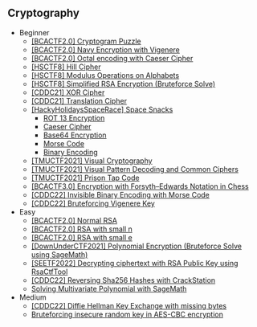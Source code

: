 ## Cryptography
- Beginner
  - [[BCACTF2.0] Cryptogram Puzzle](https://github.com/Rookie441/CTF/blob/main/Storage/Writeups/BCACTF2.0_Writeup.md#cryptogram-puzzle)
  - [[BCACTF2.0] Navy Encryption with Vigenere](https://github.com/Rookie441/CTF/blob/main/Storage/Writeups/BCACTF2.0_Writeup.md#sailing-thru-decryption)
  - [[BCACTF2.0] Octal encoding with Caeser Cipher](https://github.com/Rookie441/CTF/blob/main/Storage/Writeups/BCACTF2.0_Writeup.md#cipher-mishap)
  - [[HSCTF8] Hill Cipher](https://github.com/Rookie441/CTF/blob/main/Storage/Writeups/HSCTF8_Writeup.md#queen-of-the-hill)
  - [[HSCTF8] Modulus Operations on Alphabets](https://github.com/Rookie441/CTF/blob/main/Storage/Writeups/HSCTF8_Writeup.md#aptenodytes-forsteri)
  - [[HSCTF8] Simplified RSA Encryption (Bruteforce Solve)](https://github.com/Rookie441/CTF/blob/main/Storage/Writeups/HSCTF8_Writeup.md#opisthocomus-hoazin)
  - [[CDDC21] XOR Cipher](https://github.com/Rookie441/CTF/blob/main/Storage/Writeups/CDDC21_Writeup.md#never)
  - [[CDDC21] Translation Cipher](https://github.com/Rookie441/CTF/blob/main/Storage/Writeups/CDDC21_Writeup.md#transatlantic)
  - [[HackyHolidaysSpaceRace] Space Snacks](https://github.com/Rookie441/CTF/blob/main/Storage/Writeups/Hacky_Holidays_Space_Race_Writeup.md#space-snacks)
    - [ROT 13 Encryption](https://github.com/Rookie441/CTF/blob/main/Storage/Writeups/Hacky_Holidays_Space_Race_Writeup.md#rotten-to-the-core)
    - [Caeser Cipher](https://github.com/Rookie441/CTF/blob/main/Storage/Writeups/Hacky_Holidays_Space_Race_Writeup.md#the-roman-space-empire)
    - [Base64 Encryption](https://github.com/Rookie441/CTF/blob/main/Storage/Writeups/Hacky_Holidays_Space_Race_Writeup.md#the-space-station-that-rocked)
    - [Morse Code](https://github.com/Rookie441/CTF/blob/main/Storage/Writeups/Hacky_Holidays_Space_Race_Writeup.md#what-the-beep-is-that)
    - [Binary Encoding](https://github.com/Rookie441/CTF/blob/main/Storage/Writeups/Hacky_Holidays_Space_Race_Writeup.md#stars-in-space)
  - [[TMUCTF2021] Visual Cryptography](https://github.com/Rookie441/CTF/blob/main/Storage/Writeups/TMUCTF2021_Writeup.md#warmup)
  - [[TMUCTF2021] Visual Pattern Decoding and Common Ciphers](https://github.com/Rookie441/CTF/blob/main/Storage/Writeups/TMUCTF2021_Writeup.md#puzzle)
  - [[TMUCTF2021] Prison Tap Code](https://github.com/Rookie441/CTF/blob/main/Storage/Writeups/TMUCTF2021_Writeup.md#prison)
  - [[BCACTF3.0] Encryption with Forsyth–Edwards Notation in Chess](https://github.com/Rookie441/CTF/blob/main/Storage/Writeups/BCACTF3.0_Writeup.md#chessy)
  - [[CDDC22] Invisible Binary Encoding with Morse Code](https://github.com/Rookie441/CTF/blob/main/Storage/Writeups/CDDC22_Writeup.md#invisible-morse)
  - [[CDDC22] Bruteforcing Vigenere Key](https://github.com/Rookie441/CTF/blob/main/Storage/Writeups/CDDC22_Writeup.md#vigenere)
- Easy
  - [[BCACTF2.0] Normal RSA](https://github.com/Rookie441/CTF/blob/main/Storage/Writeups/BCACTF2.0_Writeup.md#easy-rsa)
  - [[BCACTF2.0] RSA with small n](https://github.com/Rookie441/CTF/blob/main/Storage/Writeups/BCACTF2.0_Writeup.md#slightly-harder-rsa)
  - [[BCACTF2.0] RSA with small e](https://github.com/Rookie441/CTF/blob/main/Storage/Writeups/BCACTF2.0_Writeup.md#little-e)
  - [[DownUnderCTF2021] Polynomial Encryption (Bruteforce Solve using SageMath)](https://github.com/Rookie441/CTF/blob/main/Storage/Writeups/DownUnderCTF2021_Writeup.md#substitution-cipher-i)
  - [[SEETF2022] Decrypting ciphertext with RSA Public Key using RsaCtfTool](https://github.com/Rookie441/CTF/blob/main/Storage/Writeups/SEETF2022_Writeup.md#close-enough)
  - [[CDDC22] Reversing Sha256 Hashes with CrackStation](https://github.com/Rookie441/CTF/blob/main/Storage/Writeups/CDDC22_Writeup.md#hash-attack)
  - [Solving Multivariate Polynomial with SageMath](https://github.com/Rookie441/CTF/blob/main/Categories/Cryptography/Easy/equation/equation.md#equation)
- Medium
  - [[CDDC22] Diffie Hellman Key Exchange with missing bytes](https://github.com/Rookie441/CTF/blob/main/Storage/Writeups/CDDC22_Writeup.md#diffie-hellman)
  - [Bruteforcing insecure random key in AES-CBC encryption](https://github.com/Rookie441/CTF/blob/main/Categories/Cryptography/Medium/perfect-AES-imperfect-key/perfect-AES-imperfect-key.md#perfect-aes-imperfect-key)
